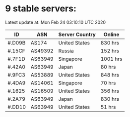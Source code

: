 # 9 stable servers:

Latest update at: Mon Feb 24 03:10:10 UTC 2020

| ID | ASN | Server Country | Online |
| -- | --- | -------------- | ------ |
| #.D09B | AS174 | United States | 830 hrs |
| #.15CF | AS49392 | Russia | 152 hrs |
| #.7F1D | AS63949 | Singapore | 1001 hrs |
| #.42A0 | AS63949 | Japan | 80 hrs |
| #.9FC3 | AS53889 | United States | 848 hrs |
| #.4DA9 | AS14061 | Singapore | 70 hrs |
| #.1625 | AS16509 | United States | 356 hrs |
| #.2A79 | AS63949 | Japan | 830 hrs |
| #.DD10 | AS63949 | United States | 51 hrs |

